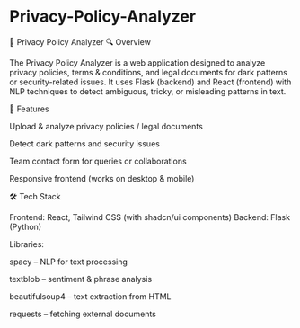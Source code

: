# Privacy-Policy-Analyzer

📘 Privacy Policy Analyzer
🔍 Overview

The Privacy Policy Analyzer is a web application designed to analyze privacy policies, terms & conditions, and legal documents for dark patterns or security-related issues.
It uses Flask (backend) and React (frontend) with NLP techniques to detect ambiguous, tricky, or misleading patterns in text.

🚀 Features

Upload & analyze privacy policies / legal documents

Detect dark patterns and security issues

Team contact form for queries or collaborations

Responsive frontend (works on desktop & mobile)

🛠️ Tech Stack

Frontend: React, Tailwind CSS (with shadcn/ui components)
Backend: Flask (Python)

Libraries:

spacy – NLP for text processing

textblob – sentiment & phrase analysis

beautifulsoup4 – text extraction from HTML

requests – fetching external documents